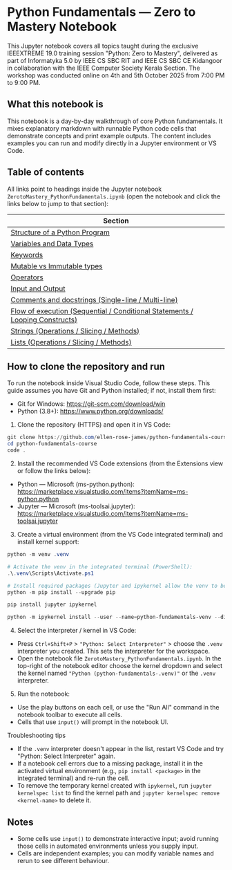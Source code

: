 # Python Fundamentals — Zero to Mastery Notebook

This Jupyter notebook covers all topics taught during the exclusive IEEEXTREME 19.0 training session "Python: Zero to Mastery", delivered as part of Informatyka 5.0 by IEEE CS SBC RIT and IEEE CS SBC CE Kidangoor in collaboration with the IEEE Computer Society Kerala Section. The workshop was conducted online on 4th and 5th October 2025 from 7:00 PM to 9:00 PM.

## What this notebook is

This notebook is a day-by-day walkthrough of core Python fundamentals. It mixes explanatory markdown with runnable Python code cells that demonstrate concepts and print example outputs. The content includes examples you can run and modify directly in a Jupyter environment or VS Code.

## Table of contents

All links point to headings inside the Jupyter notebook `ZerotoMastery_PythonFundamentals.ipynb` (open the notebook and click the links below to jump to that section):

| Section                                                                                                                                  |
| ---------------------------------------------------------------------------------------------------------------------------------------- |
| [Structure of a Python Program](ZerotoMastery_PythonFundamentals.ipynb#structure-of-a-python-program)                                    |
| [Variables and Data Types](ZerotoMastery_PythonFundamentals.ipynb#variables-and-data-types)                                              |
| [Keywords](ZerotoMastery_PythonFundamentals.ipynb#keywords)                                                                              |
| [Mutable vs Immutable types](ZerotoMastery_PythonFundamentals.ipynb#mutable-and-immutable-data-types)                                    |
| [Operators](ZerotoMastery_PythonFundamentals.ipynb#operators-and-operands)                                                               |
| [Input and Output](ZerotoMastery_PythonFundamentals.ipynb#input-and-output)                                                              |
| [Comments and docstrings (Single-line / Multi-line)](ZerotoMastery_PythonFundamentals.ipynb#comments-in-python)                          |
| [Flow of execution (Sequential / Conditional Statements / Looping Constructs)](ZerotoMastery_PythonFundamentals.ipynb#flow-of-execution) |
| [Strings (Operations / Slicing / Methods)](ZerotoMastery_PythonFundamentals.ipynb#strings)                                               |
| [Lists (Operations / Slicing / Methods)](ZerotoMastery_PythonFundamentals.ipynb#lists)                                                   |

## How to clone the repository and run

To run the notebook inside Visual Studio Code, follow these steps. This guide assumes you have Git and Python installed; if not, install them first:

- Git for Windows: https://git-scm.com/download/win
- Python (3.8+): https://www.python.org/downloads/

1. Clone the repository (HTTPS) and open it in VS Code:

```powershell
git clone https://github.com/ellen-rose-james/python-fundamentals-course.git
cd python-fundamentals-course
code .
```

2. Install the recommended VS Code extensions (from the Extensions view or follow the links below):

- Python — Microsoft (ms-python.python): https://marketplace.visualstudio.com/items?itemName=ms-python.python
- Jupyter — Microsoft (ms-toolsai.jupyter): https://marketplace.visualstudio.com/items?itemName=ms-toolsai.jupyter

3. Create a virtual environment (from the VS Code integrated terminal) and install kernel support:

```powershell
python -m venv .venv

# Activate the venv in the integrated terminal (PowerShell):
.\.venv\Scripts\Activate.ps1

# Install required packages (Jupyter and ipykernel allow the venv to be selected as notebook kernel):
python -m pip install --upgrade pip

pip install jupyter ipykernel

python -m ipykernel install --user --name=python-fundamentals-venv --display-name "Python (python-fundamentals-.venv)"
```

4. Select the interpreter / kernel in VS Code:

- Press `Ctrl+Shift+P` > `"Python: Select Interpreter"` > choose the `.venv` interpreter you created. This sets the interpreter for the workspace.
- Open the notebook file `ZerotoMastery_PythonFundamentals.ipynb`. In the top-right of the notebook editor choose the kernel dropdown and select the kernel named `"Python (python-fundamentals-.venv)"` or the `.venv` interpreter.

5. Run the notebook:

- Use the play buttons on each cell, or use the "Run All" command in the notebook toolbar to execute all cells.
- Cells that use `input()` will prompt in the notebook UI.

Troubleshooting tips

- If the `.venv` interpreter doesn't appear in the list, restart VS Code and try "Python: Select Interpreter" again.
- If a notebook cell errors due to a missing package, install it in the activated virtual environment (e.g., `pip install <package>` in the integrated terminal) and re-run the cell.
- To remove the temporary kernel created with `ipykernel`, run `jupyter kernelspec list` to find the kernel path and `jupyter kernelspec remove <kernel-name>` to delete it.

## Notes

- Some cells use `input()` to demonstrate interactive input; avoid running those cells in automated environments unless you supply input.
- Cells are independent examples; you can modify variable names and rerun to see different behaviour.
